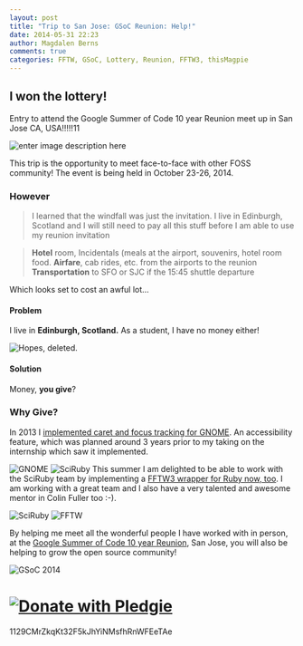 ```yaml
---
layout: post
title: "Trip to San Jose: GSoC Reunion: Help!"
date: 2014-05-31 22:23
author: Magdalen Berns
comments: true
categories: FFTW, GSoC, Lottery, Reunion, FFTW3, thisMagpie
---
```

## I won the lottery!

Entry to attend the Google Summer of Code 10 year Reunion meet up in San Jose CA, USA!!!!!11 

![enter image description here][1]

This trip is the opportunity to meet face-to-face with other FOSS community! The event is being held in October 23-26, 2014.
### However

> I learned that the windfall was just the invitation. I live in Edinburgh, Scotland and I will still need to pay all this stuff before I am able to use my reunion invitation

> **Hotel** room, Incidentals (meals at the airport, souvenirs, hotel room food. 
> **Airfare**, cab rides, etc. from the airports to the reunion
> **Transportation** to SFO or SJC if the 15:45 shuttle departure

Which looks set to cost an awful lot…

#### **Problem**
I live in **Edinburgh, Scotland.** As a student, I have no money either!

![Hopes, deleted.][2]
#### **Solution**
Money, **you give**?

### Why **Give?**
In 2013 I [implemented caret and focus tracking for GNOME](https://wiki.gnome.org/Outreach/SummerOfCode/2013/Projects/MagdalenBernsCaretAndFocusTracking). An accessibility feature, which was planned around 3 years prior to my taking on the internship which saw it implemented.

![GNOME][3] ![SciRuby][4]
This summer I am delighted to be able to work with the SciRuby team by implementing a [FFTW3 wrapper for Ruby now, too](http://sciruby.com/blog/2014/06/04/introducing-the-fftw-sciruby-gsoc-project). I am working with a great team and I also have a very talented and awesome mentor in Colin Fuller too :-). 

![SciRuby][5] ![FFTW][6]

By helping me meet all the wonderful people I have worked with in person, at the  [Google Summer of Code 10 year Reunion](https://sites.google.com/site/gsocmentorsummitstudentreunion/home), San Jose, you will also be helping to grow the open source community!

![GSoC 2014][7]

[![Donate with Pledgie][8]](https://pledgie.com/campaigns/25892)
==========

1129CMrZkqKt32F5kJhYiNMsfhRnWFEeTAe

  [1]: http://i.imgur.com/5SYYd8Q.jpg
  [2]: http://i.imgur.com/5H30L.gif
  [3]: http://www.gnome.org/wp-content/themes/gnome-grass/images/gnome-logo.png
  [4]: https://www.symplicity.com/assets/icon_-_Product_Features_-_Accessibility.png
  [5]: http://sciruby.com/images/logo.png
  [6]: http://fftw.org/fftw-logo-med.gif
  [7]:https://1-ps.googleusercontent.com/sx/s.google-melange.appspot.com/www.google-melange.com/soc/content/2-1-20140626//images/gsoc/logo/landing-page-gsoc2014.png.pagespeed.ce.t4C4svuO-G.png
  [8]: https://pledgie.com/campaigns/25892.png?skin_name=chrome
